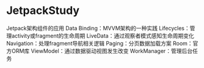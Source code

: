 # JetpackStudy
Jetpack架构组件的应用
Data Binding：MVVM架构的一种实践
Lifecycles：管理activity或fragment的生命周期
LiveData：通过观察者模式感知生命周期变化
Navigation：处理fragment导航相关逻辑
Paging：分页数据加载方案
Room：官方ORM库
ViewModel：通过数据驱动视图发生改变
WorkManager：管理后台任务


